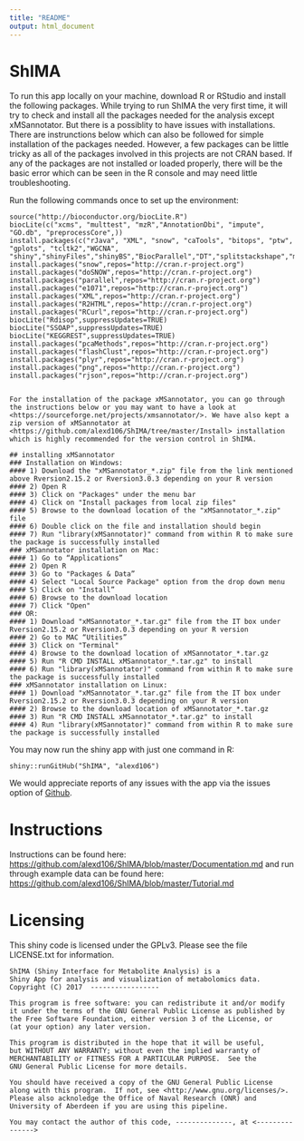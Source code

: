 ```yaml
---
title: "README"
output: html_document
---
```



# ShIMA 


<Github>

To run this app locally on your machine, download R or RStudio and install the following packages. While trying to run ShIMA the very first time, it will try to check and install all the packages needed for the analysis except xMSannotator. But there is a possiblity to have issues with installations. There are instrunctions below which can also be followed for simple installation of the packages needed. However, a few packages can be little tricky as all of the packages involved in this projects are not CRAN based. If any of the packages are not installed or loaded properly, there will be the basic error which can be seen in the R console and may need little troubleshooting. 

Run the following commands once to set up the environment:
```
source("http://bioconductor.org/biocLite.R")
biocLite(c("xcms", "multtest", "mzR","AnnotationDbi", "impute", "GO.db", "preprocessCore",))
install.packages(c("rJava", "XML", "snow", "caTools", "bitops", "ptw", "gplots", "tcltk2","WGCNA", "shiny","shinyFiles","shinyBS","BiocParallel","DT","splitstackshape","mixOmics","metabolomics","lattice","Heatplus","minet","igraph","data.table","irlba","qdap","Matrix","BiocParallel"))
install.packages("snow",repos="http://cran.r-project.org")
install.packages("doSNOW",repos="http://cran.r-project.org")
install.packages("parallel",repos="http://cran.r-project.org")
install.packages("e1071",repos="http://cran.r-project.org")
install.packages("XML",repos="http://cran.r-project.org")
install.packages("R2HTML",repos="http://cran.r-project.org")
install.packages("RCurl",repos="http://cran.r-project.org")
biocLite("Rdisop",suppressUpdates=TRUE)
biocLite("SSOAP",suppressUpdates=TRUE)
biocLite("KEGGREST",suppressUpdates=TRUE)
install.packages("pcaMethods",repos="http://cran.r-project.org")
install.packages("flashClust",repos="http://cran.r-project.org")
install.packages("plyr",repos="http://cran.r-project.org")
install.packages("png",repos="http://cran.r-project.org")
install.packages("rjson",repos="http://cran.r-project.org")


For the installation of the package xMSannotator, you can go through the instructions below or you may want to have a look at <https://sourceforge.net/projects/xmsannotator/>. We have also kept a zip version of xMSannotator at <https://github.com/alexd106/ShIMA/tree/master/Install> installation which is highly recommended for the version control in ShIMA.

## installing xMSannotator
### Installation on Windows:
#### 1) Download the "xMSannotator_*.zip" file from the link mentioned above Rversion2.15.2 or Rversion3.0.3 depending on your R version
#### 2) Open R
#### 3) Click on "Packages" under the menu bar
#### 4) Click on "Install packages from local zip files"
#### 5) Browse to the download location of the "xMSannotator_*.zip" file
#### 6) Double click on the file and installation should begin
#### 7) Run "library(xMSannotator)" command from within R to make sure the package is successfully installed
### xMSannotator installation on Mac:
#### 1) Go to “Applications” 
#### 2) Open R
#### 3) Go to "Packages & Data” 
#### 4) Select "Local Source Package" option from the drop down menu 
#### 5) Click on "Install”
#### 6) Browse to the download location
#### 7) Click "Open"
### OR:
#### 1) Download "xMSannotator_*.tar.gz" file from the IT box under Rversion2.15.2 or Rversion3.0.3 depending on your R version
#### 2) Go to MAC “Utilities” 
#### 3) Click on "Terminal"
#### 4) Browse to the download location of xMSannotator_*.tar.gz
#### 5) Run "R CMD INSTALL xMSannotator_*.tar.gz" to install
#### 6) Run "library(xMSannotator)" command from within R to make sure the package is successfully installed
### xMSannotator installation on Linux:
#### 1) Download "xMSannotator_*.tar.gz" file from the IT box under Rversion2.15.2 or Rversion3.0.3 depending on your R version
#### 2) Browse to the download location of xMSannotator_*.tar.gz
#### 3) Run "R CMD INSTALL xMSannotator_*.tar.gz" to install
#### 4) Run "library(xMSannotator)" command from within R to make sure the package is successfully installed
```

You may now run the shiny app with just one command in R:

```
shiny::runGitHub("ShIMA", "alexd106")
```

We would appreciate reports of any issues with the app via the issues option of 
[Github](https://github.com/alexd106/ShIMA).

# Instructions

Instructions can be found here: <https://github.com/alexd106/ShIMA/blob/master/Documentation.md> and run through example data can be found here: <https://github.com/alexd106/ShIMA/blob/master/Tutorial.md>

# Licensing

This shiny code is licensed under the GPLv3. Please see the file LICENSE.txt for
information.

    ShIMA (Shiny Interface for Metabolite Analysis) is a
    Shiny App for analysis and visualization of metabolomics data.
    Copyright (C) 2017  -----------------

    This program is free software: you can redistribute it and/or modify
    it under the terms of the GNU General Public License as published by
    the Free Software Foundation, either version 3 of the License, or
    (at your option) any later version.

    This program is distributed in the hope that it will be useful,
    but WITHOUT ANY WARRANTY; without even the implied warranty of
    MERCHANTABILITY or FITNESS FOR A PARTICULAR PURPOSE.  See the
    GNU General Public License for more details.

    You should have received a copy of the GNU General Public License
    along with this program.  If not, see <http://www.gnu.org/licenses/>. Please also acknoledge the Office of Naval Research (ONR) and University of Aberdeen if you are using this pipeline.

    You may contact the author of this code, --------------, at <--------------->
    



